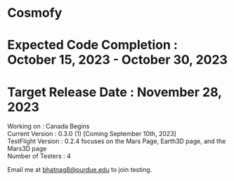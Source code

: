# Cosmofy
# Expected Code Completion : October 15, 2023 - October 30, 2023
# Target Release Date : November 28, 2023

Working on : Canada Begins <br />
Current Version : 0.3.0 (1) [Coming September 10th, 2023]  <br />
TestFlight Version : 0.2.4 focuses on the Mars Page, Earth3D page, and the Mars3D page <br />
Number of Testers : 4  <br />

Email me at bhatnag8@purdue.edu to join testing.

